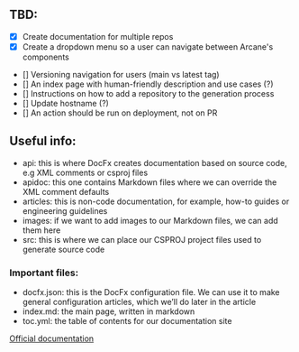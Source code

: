 ## TBD:

- [x] Create documentation for multiple repos
- [x] Create a dropdown menu so a user can navigate between Arcane's components
- [] Versioning navigation for users (main vs latest tag)
- [] An index page with human-friendly description and use cases (?)
- [] Instructions on how to add a repository to the generation process
- [] Update hostname (?)
- [] An action should be run on deployment, not on PR

## Useful info:

- api: this is where DocFx creates documentation based on source code, e.g XML comments or csproj files
- apidoc: this one contains Markdown files where we can override the XML comment defaults
- articles: this is non-code documentation, for example, how-to guides or engineering guidelines
- images: if we want to add images to our Markdown files, we can add them here
- src: this is where we can place our CSPROJ project files used to generate source code

### Important files:

- docfx.json: this is the DocFx configuration file. We can use it to make general configuration articles, which we’ll do later in the article
- index.md: the main page, written in markdown
- toc.yml: the table of contents for our documentation site

[Official documentation](https://dotnet.github.io/docfx/docs/table-of-contents.html)
